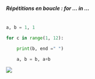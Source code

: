 ##### Répétitions en boucle : for ... in ...

```python

a, b = 1, 1

for c in range(1, 12):

    print(b, end =" ")

    a, b = b, a+b

```

![](resources/fibonnacci.png)